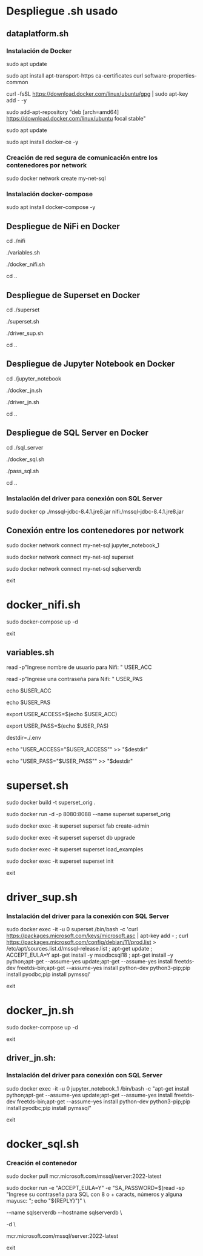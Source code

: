 # Despliegue .sh usado


## dataplatform.sh
### Instalación de Docker

sudo apt update

sudo apt install apt-transport-https ca-certificates curl software-properties-common

curl -fsSL https://download.docker.com/linux/ubuntu/gpg | sudo apt-key add - -y

sudo add-apt-repository "deb [arch=amd64] https://download.docker.com/linux/ubuntu focal stable"

sudo apt update

sudo apt install docker-ce -y

### Creación de red segura de comunicación entre los contenedores por network

sudo docker network create my-net-sql

### Instalación docker-compose

sudo apt install docker-compose -y


## Despliegue de NiFi en Docker
cd ./nifi 

./variables.sh

./docker_nifi.sh 

cd ..


## Despliegue de Superset en Docker
cd ./superset 

./superset.sh 

./driver_sup.sh 

cd .. 

## Despliegue de Jupyter Notebook en Docker
cd ./jupyter_notebook 

./docker_jn.sh 

./driver_jn.sh 

cd .. 


## Despliegue de SQL Server en Docker
cd ./sql_server 

./docker_sql.sh 

./pass_sql.sh

cd .. 

### Instalación del driver para conexión con SQL Server
sudo docker cp ./mssql-jdbc-8.4.1.jre8.jar nifi:/mssql-jdbc-8.4.1.jre8.jar 

## Conexión entre los contenedores por network
sudo docker network connect my-net-sql jupyter_notebook_1

sudo docker network connect my-net-sql superset

sudo docker network connect my-net-sql sqlserverdb

exit


# docker_nifi.sh
sudo docker-compose up -d

exit

## variables.sh
read -p"Ingrese nombre de usuario para Nifi: " USER_ACC

read -p"Ingrese una contraseña para Nifi: " USER_PAS

echo $USER_ACC

echo $USER_PAS

export USER_ACCESS=$(echo $USER_ACC)

export USER_PASS=$(echo $USER_PAS)

destdir=./.env

echo "USER_ACCESS="$USER_ACCESS"" >> "$destdir"

echo "USER_PASS="$USER_PASS"" >> "$destdir"



# superset.sh
sudo docker build -t superset_orig .

sudo docker run -d -p 8080:8088 --name superset superset_orig

sudo docker exec -it superset superset fab create-admin

sudo docker exec -it superset superset db upgrade

sudo docker exec -it superset superset load_examples

sudo docker exec -it superset superset init

exit


# driver_sup.sh
### Instalación del driver para la conexión con SQL Server
sudo docker exec -it -u 0 superset /bin/bash -c 'curl https://packages.microsoft.com/keys/microsoft.asc | apt-key add - ; curl https://packages.microsoft.com/config/debian/11/prod.list > /etc/apt/sources.list.d/mssql-release.list ; apt-get update ; ACCEPT_EULA=Y apt-get install -y msodbcsql18 ; apt-get install –y python;apt-get --assume-yes update;apt-get --assume-yes install freetds-dev freetds-bin;apt-get --assume-yes install python-dev python3-pip;pip install pyodbc;pip install pymssql' 

exit


# docker_jn.sh
sudo docker-compose up -d

exit


## driver_jn.sh:
### Instalación del driver para conexión con SQL Server
sudo docker exec -it -u 0 jupyter_notebook_1 /bin/bash -c "apt-get install python;apt-get --assume-yes update;apt-get --assume-yes install freetds-dev freetds-bin;apt-get --assume-yes install python-dev python3-pip;pip install pyodbc;pip install pymssql" 

exit


# docker_sql.sh
### Creación el contenedor

sudo docker pull mcr.microsoft.com/mssql/server:2022-latest

sudo docker run -e "ACCEPT_EULA=Y" -e "SA_PASSWORD=$(read -sp "Ingrese su contraseña para SQL con 8 o + caracts, números y alguna mayusc: "; echo "${REPLY}")" \

--name sqlserverdb --hostname sqlserverdb \

-d \

mcr.microsoft.com/mssql/server:2022-latest

exit

